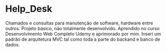 # Help_Desk
 Chamados e consultas para manutenção de software, hardware entre outros. Projeto básico, não totalmente desenvolvido. Aprendido no curso Desenvolvimento Web Completo Udemy e aprimorado por mim. Inseri um padrão de arquitetura MVC tal como toda a parte do backand e banco de dados.
